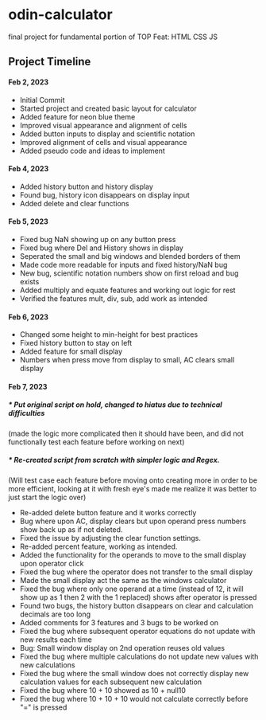 # odin-calculator
final project for fundamental portion of TOP
Feat:
HTML
CSS
JS

## Project Timeline

#### Feb 2, 2023
* Initial Commit
* Started project and created basic layout for calculator
* Added feature for neon blue theme
* Improved visual appearance and alignment of cells
* Added button inputs to display and scientific notation
* Improved alignment of cells and visual appearance
* Added pseudo code and ideas to implement

#### Feb 4, 2023
* Added history button and history display
* Found bug, history icon disappears on display input
* Added delete and clear functions

#### Feb 5, 2023
* Fixed bug NaN showing up on any button press
* Fixed bug where Del and History shows in display
* Seperated the small and big windows and blended borders of them
* Made code more readable for inputs and fixed history/NaN bug
* New bug, scientific notation numbers show on first reload and bug exists
* Added multiply and equate features and working out logic for rest
* Verified the features mult, div, sub, add work as intended

#### Feb 6, 2023
* Changed some height to min-height for best practices
* Fixed history button to stay on left
* Added feature for small display
* Numbers when press move from display to small, AC clears small display

#### Feb 7, 2023
##### * Put original script on hold, changed to hiatus due to technical difficulties 
(made the logic more complicated then it should have been, and did not functionally test each feature before working on next)
##### * Re-created script from scratch with simpler logic and Regex. 
(Will test case each feature before moving onto creating more in order to be more efficient, looking at it with fresh eye's made me realize it was better to just start the logic over)
* Re-added delete button feature and it works correctly
* Bug where upon AC, display clears but upon operand press numbers show back up as if not deleted.
* Fixed the issue by adjusting the clear function settings.
* Re-added percent feature, working as intended.
* Added the functionality for the operands to move to the small display upon operator click
* Fixed the bug where the operator does not transfer to the small display
* Made the small display act the same as the windows calculator
* Fixed the bug where only one operand at a time (instead of 12, it will show up as 1 then 2 with the 1 replaced) shows after operator is pressed
* Found two bugs, the history button disappears on clear and calculation decimals are too long
* Added comments for 3 features and 3 bugs to be worked on
* Fixed the bug where subsequent operator equations do not update with new results each time
* Bug: Small window display on 2nd operation reuses old values
* Fixed the bug where multiple calculations do not update new values with new calculations
* Fixed the bug where the small window does not correctly display new calculation values for each subsequent new calculation
* Fixed the bug where 10 + 10 showed as 10 + null10
* Fixed the bug where 10 + 10 + 10 would not calculate correctly before "=" is pressed
